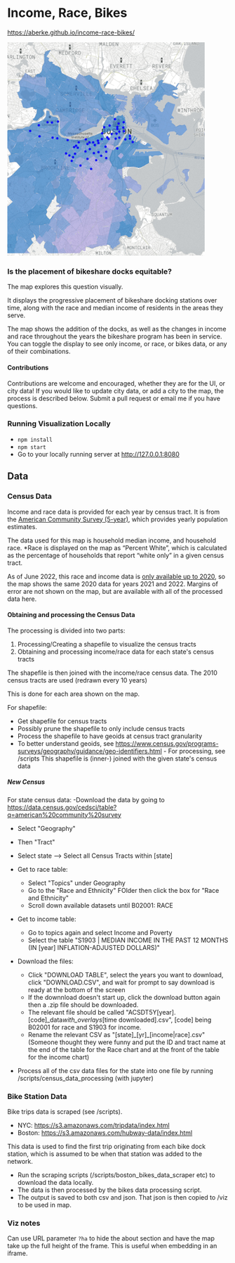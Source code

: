 # Income, Race, Bikes

https://aberke.github.io/income-race-bikes/

<img src="assets/boston-income-race.gif" alt="map preview" width="450"/>

### Is the placement of bikeshare docks equitable?

The map explores this question visually.

It displays the progressive placement of bikeshare docking stations over time, along with the race and median income of residents in the areas they serve.

The map shows the addition of the docks, as well as the changes in income and race throughout the years the bikeshare program has been in service. You can toggle the display to see only income, or race, or bikes data, or any of their combinations.

#### Contributions

Contributions are welcome and encouraged, whether they are for the UI, or city data! If you would like to update city data, or add a city to the map, the process is described below. Submit a pull request or email me if you have questions.

### Running Visualization Locally

- `npm install`
- `npm start`
- Go to your locally running server at http://127.0.0.1:8080

## Data

### Census Data

Income and race data is provided for each year by census tract. It is from the [American Community Survey (5-year)](https://www.census.gov/programs-surveys/acs/guidance/estimates.html), which provides yearly population estimates.

The data used for this map is household median income, and household race.
\*Race is displayed on the map as “Percent White”, which is calculated as the percentage of households that report “white only” in a given census tract.

As of June 2022, this race and income data is [only available up to 2020](https://www.census.gov/programs-surveys/acs/news/data-releases/2018/release.html), so the map shows the same 2020 data for years 2021 and 2022.
Margins of error are not shown on the map, but are available with all of the processed data here.

#### Obtaining and processing the Census Data

The processing is divided into two parts:

1. Processing/Creating a shapefile to visualize the census tracts
2. Obtaining and processing income/race data for each state's census tracts

The shapefile is then joined with the income/race census data.
The 2010 census tracts are used (redrawn every 10 years)

This is done for each area shown on the map.

For shapefile:

- Get shapefile for census tracts
- Possibly prune the shapefile to only include census tracts
- Process the shapefile to have geoids at census tract granularity
- To better understand geoids, see https://www.census.gov/programs-surveys/geography/guidance/geo-identifiers.html - For processing, see /scripts
  This shapefile is (inner-) joined with the given state's census data

##### New Census

For state census data:
-Download the data by going to https://data.census.gov/cedsci/table?q=american%20community%20survey

- Select "Geography"
- Then "Tract"
- Select state --> Select all Census Tracts within [state]
- Get to race table:
  - Select "Topics" under Geography
  - Go to the "Race and Ethnicity" FOlder then click the box for "Race and Ethnicity"
  - Scroll down available datasets until B02001: RACE
- Get to income table:

  - Go to topics again and select Income and Poverty
  - Select the table "S1903 | MEDIAN INCOME IN THE PAST 12 MONTHS (IN [year] INFLATION-ADJUSTED DOLLARS)"

- Download the files:

  - Click "DOWNLOAD TABLE", select the years you want to download, click "DOWNLOAD.CSV", and wait for prompt to say download is ready at the bottom of the screen
  - If the downnload doesn't start up, click the download button again then a .zip file should be downloaded.
  - The relevant file should be called "ACSDT5Y[year].[code]\_data*with_overlays*[time downloaded].csv", [code] being B02001 for race and S1903 for income.
  - Rename the relevant CSV as "[state]\_[yr]\_[income|race].csv"
    (Someone thought they were funny and put the ID and tract name at the end of the table for the Race chart and at the front of the table for the income chart)

- Process all of the csv data files for the state into one file by running /scripts/census_data_processing (with jupyter)

### Bike Station Data

Bike trips data is scraped (see /scripts).

- NYC: https://s3.amazonaws.com/tripdata/index.html
- Boston: https://s3.amazonaws.com/hubway-data/index.html

This data is used to find the first trip originating from each bike dock station, which is assumed to be when that station was added to the network.

- Run the scraping scripts (/scripts/boston_bikes_data_scraper etc) to download the data locally.
- The data is then processed by the bikes data processing script.
- The output is saved to both csv and json. That json is then copied to /viz to be used in map.

### Viz notes

Can use URL parameter `?ha` to hide the about section and have the map take up the full height of the frame. This is useful when embedding in an iframe.
